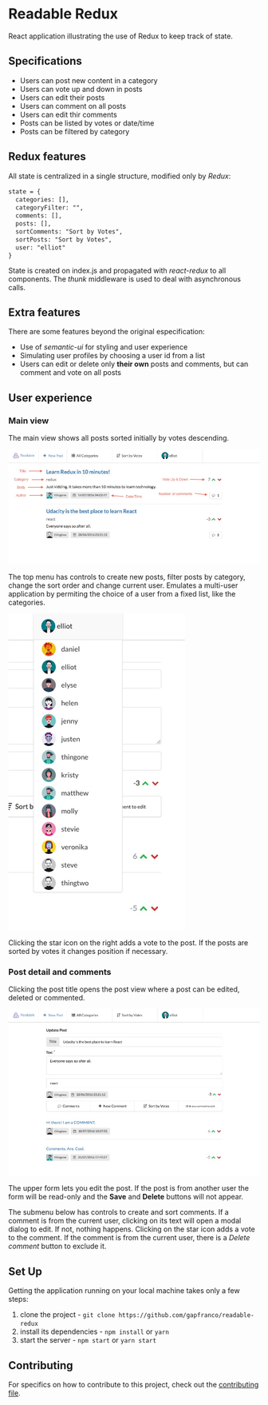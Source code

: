 # Readable Redux

React application illustrating the use of Redux to keep track of state.

## Specifications

- Users can post new content in a category
- Users can vote up and down in posts
- Users can edit their posts
- Users can comment on all posts
- Users can edit thir comments
- Posts can be listed by votes or date/time
- Posts can be filtered by category

## Redux features

All state is centralized in a single structure, modified only by *Redux*:

```
state = {
  categories: [],
  categoryFilter: "",
  comments: [],
  posts: [],
  sortComments: "Sort by Votes",
  sortPosts: "Sort by Votes",
  user: "elliot"
}
```

State is created on index.js and propagated with *react-redux* to all components. The *thunk* middleware
is used to deal with asynchronous calls.

## Extra features

There are some features beyond the original especification:

- Use of *semantic-ui* for styling and user experience
- Simulating user profiles by choosing a user id from a list
- Users can edit or delete only **their own** posts and comments, but can comment and vote on all posts

## User experience

### Main view

The main view shows all posts sorted initially by votes descending.

![main view](/images/main_view.jpg)

The top menu has controls to create new posts, filter posts by category, change the sort order and
change current user. Emulates a multi-user application by permiting the choice of a user from a fixed list,
like the categories.

![users menu](/images/users_menu.jpg)

Clicking the star icon on the right adds a vote to the post. If the posts are sorted by votes it 
changes position if necessary.

### Post detail and comments

Clicking the post title opens the post view where a post can be edited, deleted or commented.

![post view](/images/post_view.jpg)

The upper form lets you edit the post. If the post is from another user the form
will be read-only and the **Save** and **Delete** buttons will not appear. 

The submenu below has controls to create and sort comments. If a comment is from the current user, 
clicking on its text will open a modal dialog to edit. If not, nothing happens. 
Clicking on the star icon adds a vote to the comment. If the comment is from the current user,
there is a *Delete comment* button to exclude it.

## Set Up

Getting the application running on your local machine takes only a few steps:

1. clone the project - `git clone https://github.com/gapfranco/readable-redux`
2. install its dependencies - `npm install` or `yarn`
3. start the server - `npm start` or `yarn start`

## Contributing

For specifics on how to contribute to this project, check out the [contributing file](CONTRIBUTING.md).